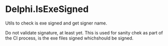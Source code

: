 # Delphi.IsExeSigned
Utils to check is exe signed and get signer name.

Do not validate signature, at least yet. This is used for sanity chek as part of the CI process, is the exe files signed whichshould be signed.
